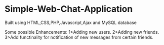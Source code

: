 # Simple-Web-Chat-Application
Built using HTML,CSS,PHP,Javascript,Ajax and MySQL database

Some possible Enhancements:
1>Adding new users.
2>Adding new friends.
3>Add functinality for notification of new messages from certain friends.




